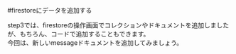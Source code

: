 #firestoreにデータを追加する

step3では、firestoreの操作画面でコレクションやドキュメントを追加しましたが、もちろん、コードで追加することもできます。  
今回は、新しいmessageドキュメントを追加してみましょう。

